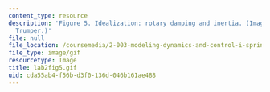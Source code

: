 ```yaml
---
content_type: resource
description: 'Figure 5. Idealization: rotary damping and inertia. (Image by Prof.
  Trumper.)'
file: null
file_location: /coursemedia/2-003-modeling-dynamics-and-control-i-spring-2005/cda55ab4f56bd3f0136d046b161ae488_lab2fig5.gif
file_type: image/gif
resourcetype: Image
title: lab2fig5.gif
uid: cda55ab4-f56b-d3f0-136d-046b161ae488
---
```

